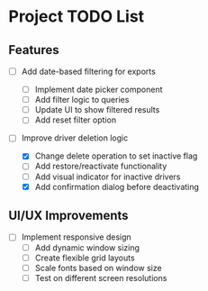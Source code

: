 # Project TODO List

## Features

- [ ] Add date-based filtering for exports

  - [ ] Implement date picker component
  - [ ] Add filter logic to queries
  - [ ] Update UI to show filtered results
  - [ ] Add reset filter option

- [ ] Improve driver deletion logic
  - [x] Change delete operation to set inactive flag
  - [ ] Add restore/reactivate functionality
  - [ ] Add visual indicator for inactive drivers
  - [x] Add confirmation dialog before deactivating

## UI/UX Improvements

- [ ] Implement responsive design
  - [ ] Add dynamic window sizing
  - [ ] Create flexible grid layouts
  - [ ] Scale fonts based on window size
  - [ ] Test on different screen resolutions

